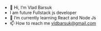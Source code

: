 - 👋 Hi, I’m Vlad Barsuk
- I am future Fullstack js developer
- 🌱 I’m currently learning React and Node Js
- 📫 How to reach me vldbarsuk@gmail.com

